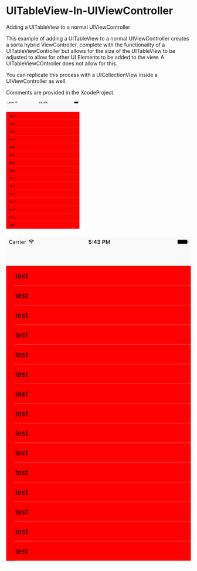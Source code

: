 # UITableView-In-UIViewController
Adding a UITableView to a normal UIViewController

This example of adding a UITableView to a normal UIViewController creates a sorta hybrid ViewController, complete with the functionailty of a UITableViewController but allows for the size of the UITableView to be adjusted to allow for other UI Elements to be added to the view. A UITableViewCOntroller does not allow for this.

You can replicate this process with a UICollectionView inside a UIViewController as well.

Comments are provided in the XcodeProject.

<img src="UITableViewInUIViewController.png" alt="Final Result" style="width: 200px;"/>

![Screenshot](UITableViewInUIViewController.png)
